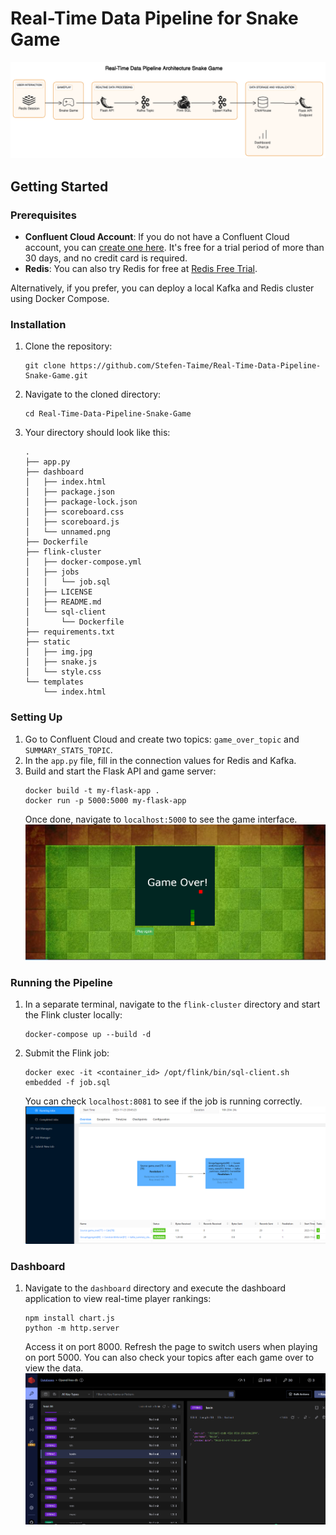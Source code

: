 # Real-Time Data Pipeline for Snake Game
![Architecture Splunk](game.png)

## Getting Started

### Prerequisites

- **Confluent Cloud Account**: If you do not have a Confluent Cloud account, you can [create one here](https://www.confluent.io/confluent-cloud/tryfree/). It's free for a trial period of more than 30 days, and no credit card is required.
- **Redis**: You can also try Redis for free at [Redis Free Trial](https://redis.com/try-free/).

Alternatively, if you prefer, you can deploy a local Kafka and Redis cluster using Docker Compose.

### Installation

1. Clone the repository:
   ```
   git clone https://github.com/Stefen-Taime/Real-Time-Data-Pipeline-Snake-Game.git
   ```
2. Navigate to the cloned directory:
   ```
   cd Real-Time-Data-Pipeline-Snake-Game
   ```
3. Your directory should look like this:
   ```
   .
   ├── app.py
   ├── dashboard
   │   ├── index.html
   │   ├── package.json
   │   ├── package-lock.json
   │   ├── scoreboard.css
   │   ├── scoreboard.js
   │   └── unnamed.png
   ├── Dockerfile
   ├── flink-cluster
   │   ├── docker-compose.yml
   │   ├── jobs
   │   │   └── job.sql
   │   ├── LICENSE
   │   ├── README.md
   │   └── sql-client
   │       └── Dockerfile
   ├── requirements.txt
   ├── static
   │   ├── img.jpg
   │   ├── snake.js
   │   └── style.css
   └── templates
       └── index.html
   ```

### Setting Up

1. Go to Confluent Cloud and create two topics: `game_over_topic` and `SUMMARY_STATS_TOPIC`.
2. In the `app.py` file, fill in the connection values for Redis and Kafka.
3. Build and start the Flask API and game server:
   ```
   docker build -t my-flask-app .
   docker run -p 5000:5000 my-flask-app
   ```
   Once done, navigate to `localhost:5000` to see the game interface.
   ![Architecture Splunk](game1.png)

### Running the Pipeline

1. In a separate terminal, navigate to the `flink-cluster` directory and start the Flink cluster locally:
   ```
   docker-compose up --build -d
   ```
2. Submit the Flink job:
   ```
   docker exec -it <container_id> /opt/flink/bin/sql-client.sh embedded -f job.sql
   ```
   You can check `localhost:8081` to see if the job is running correctly.
   ![Architecture Splunk](flink.png)

### Dashboard

1. Navigate to the `dashboard` directory and execute the dashboard application to view real-time player rankings:
   ```
   npm install chart.js
   python -m http.server
   ```
   Access it on port 8000. Refresh the page to switch users when playing on port 5000. You can also check your topics after each game over to view the data.
   ![Architecture Splunk](dashboard.png)
   
